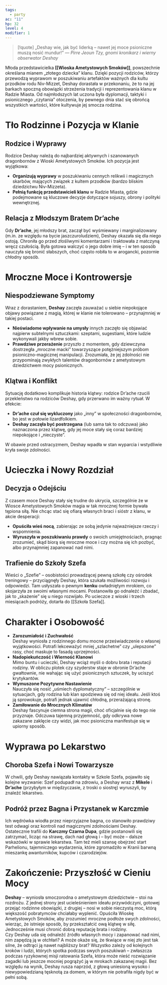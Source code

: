 ```yaml
---
tags:
  - party
ac: "11"
hp: 32
level: 4
modifier: 1
---
```

> [!quote] „Deshay wie, jak być liderką – nawet jej moce psioniczne muszą nosić mundur!”
>  — _Pirre Jeoun Tzy, gnomi kronikarz i wierny obserwator Deshay_

Młoda przedstawicielka **[[Wioska Ametystowych Smoków]]**, powszechnie określana mianem „złotego dziecka” klanu. Dzięki pozycji rodziców, którzy przewodzą wyprawom w poszukiwaniu artefaktów ważnych dla kultu przodków rodu Niv-Mizzet, Deshay dorastała w przekonaniu, że to na jej barkach spoczną obowiązki strzeżenia tradycji i reprezentowania klanu w Radzie Miasta. Od najmłodszych lat uczona była dyplomacji, taktyki i psionicznego „czytania” otoczenia, by pewnego dnia stać się obrońcą wszystkich wartości, które kultywuje jej smocza rodzina.
# Tło Rodzinne i Pozycja w Klanie
## Rodzice i Wyprawy
Rodzice Deshay należą do najbardziej aktywnych i szanowanych dragonbornów z Wioski Ametystowych Smoków. Ich pozycja jest wyjątkowa:
- **Organizują wyprawy** w poszukiwaniu cennych relikwii i magicznych skarbów, mających związek z kultem przodków (bardzo bliskim dziedzictwu Niv-Mizzeta).
- **Pełnią funkcję przedstawicieli klanu** w Radzie Miasta, gdzie podejmowane są kluczowe decyzje dotyczące sojuszy, obrony i polityki wewnętrznej.
## Relacja z Młodszym Bratem Dr’ache
Gdy **Dr’ache**, jej młodszy brat, zaczął być wyśmiewany i marginalizowany (m.in. ze względu na bycie jaszczuroludziem), Deshay okazała się dla niego ostoją. Chroniła go przed złośliwymi komentarzami i traktowała z matczyną wręcz czułością. Była gotowa walczyć o jego dobre imię – i w ten sposób nauczyła się bronić słabszych, choć często robiła to w arogancki, pozornie chłodny sposób.
# Mroczne Moce i Kontrowersje
## Niespodziewane Symptomy
Wraz z dorastaniem, **Deshay** zaczęła zauważać u siebie niepokojące objawy powiązane z magią, której w klanie nie tolerowano – przynajmniej w takiej postaci.
- **Nieświadome wpływanie na umysły** innych zaczęło się objawiać najpierw subtelnymi sztuczkami: szeptami, sugestiami, które ludzie wykonywali jakby wbrew sobie.
- **Prawdziwe przerażenie** przyszło z momentem, gdy dziewczyna dostrzegła „mroczne macki” towarzyszące potężniejszym próbom psioniczno-magicznej manipulacji. Zrozumiała, że jej zdolności nie przypominają zwykłych talentów dragonbornów z ametystowym dziedzictwem mocy psionicznych.
## Klątwa i Konflikt
Sytuację dodatkowo komplikuje historia klątwy: rodzice Dr’ache rzucili przekleństwo na rodziców Deshay, gdy przerwano im ważny rytuał. W efekcie:
- **Dr’ache czuł się wykluczony** jako „inny” w społeczności dragonbornów, bo jest w połowie lizardfolkiem.
- **Deshay zaczęła być postrzegana** (lub sama tak to odczuwa) jako naznaczona przez klątwę, gdy jej moce stały się coraz bardziej niepokojące i „nieczyste”.

W obawie przed ostracyzmem, Deshay wpadła w stan wyparcia i wstydliwie kryła swoje zdolności.
# Ucieczka i Nowy Rozdział
## Decyzja o Odejściu
Z czasem moce Deshay stały się trudne do ukrycia, szczególnie że w Wiosce Ametystowych Smoków magia w tak mrocznej formie bywała tępiona siłą. Nie chcąc stać się ofiarą własnych braci i sióstr z klanu, w akcie desperacji:
- **Opuściła wieś nocą**, zabierając ze sobą jedynie najważniejsze rzeczy i wspomnienia.
- **Wyruszyła w poszukiwaniu prawdy** o swoich umiejętnościach, pragnąc zrozumieć, skąd biorą się mroczne moce i czy można się ich pozbyć, albo przynajmniej zapanować nad nimi.
## Trafienie do Szkoły Szefa
Wieści o „Szefie” – osobistości prowadzącej pewną szkołę czy ośrodek treningowy – przyciągnęły Deshay, która szukała możliwości rozwoju i odpowiedzi. Tam usłyszała o pewnym **kenku** owładniętym mrokiem, co skojarzyła ze swoimi własnymi mocami. Postanowiła go odnaleźć i zbadać, jak to „skażenie” się u niego rozwijało. Po ucieczce z wioski i trzech miesiącach podróży, dotarła do [[Szkoła Szefa]].
# Charakter i Osobowość
- **Zarozumiałość i Zuchwałość**  
    Deshay wyniosła z rodzinnego domu mocne przeświadczenie o własnej wyjątkowości. Potrafi lekceważyć mniej „szlachetne” czy „ulepszone” rasy, choć maskuje to fasadą uprzejmości.
- **Nadopiekuńczość i Wierność Klanowi**  
    Mimo buntu i ucieczki, Deshay wciąż myśli o dobru brata i reputacji rodziny. W obliczu plotek czy szyderstw staje w obronie Dr’ache gwałtownie, nie wahając się użyć psionicznych sztuczek, by uciszyć krytykantów.
- **Wymuszone Pozytywne Nastawienie**  
    Nauczyła się nosić „uśmiech dyplomatyczny” – szczególnie w sytuacjach, gdy rodzina lub klan spodziewa się od niej ideału. Jeśli ktoś ją sprowokuje, potrafi jednak ujawnić chłodną, przerażającą stronę.
- **Zamiłowanie do Mrocznych Klimatów**  
    Deshay fascynuje ciemna strona magii, choć oficjalnie się do tego nie przyznaje. Odczuwa tajemną przyjemność, gdy odkrywa nowe zakazane zaklęcie czy widzi, jak moc psioniczna manifestuje się w upiorny sposób.
# Wyprawa po Lekarstwo
## Choroba Szefa i Nowi Towarzysze
W chwili, gdy Deshay nawiązała kontakty w Szkole Szefa, pojawiło się kolejne wyzwanie: Szef podupadł na zdrowiu, a Deshay wraz z **Mikele** i **Dr’ache** (przybyłym w międzyczasie, z troski o siostrę) wyruszyli, by znaleźć lekarstwo.
## Podróż przez Bagna i Przystanek w Karczmie
Ich wędrówka wiodła przez nieprzyjazne bagna, co stanowiło prawdziwy test odwagi oraz kontroli nad magicznymi zdolnościami Deshay. Ostatecznie trafili do **Karczmy Czarna Dupa**, gdzie postanowili się zatrzymać, licząc na strawę, dach nad głową i – być może – dalsze wskazówki w sprawie lekarstwa. Tam też mieli szansę obejrzeć start Parhelionu, tajemniczego wydarzenia, które zgromadziło w Kranii barwną mieszankę awanturników, kupców i czarodziejów.
# Zakończenie: Przyszłość w Cieniu Mocy
**Deshay** – wyniosła smoczorodna o ametystowym dziedzictwie – stoi na rozdrożu. Z jednej strony jest ucieleśnieniem ideału przywódczyni, gotowej przejąć rodzinne obowiązki, z drugiej – nosi w sobie nieczystą moc, którą większość pobratymców chciałaby wyplenić. Opuściła Wioskę Ametystowych Smoków, aby zrozumieć mroczne podłoże swych zdolności, wierząc, że istnieje sposób, by przekształcić ową klątwę w siłę. Jednocześnie musi chronić dobrą reputację brata i rodziny.  
Czy Deshay uda się odnaleźć źródło własnych mocy i zapanować nad nimi, nim zapędzą ją w otchłań? A może okaże się, że tkwiące w niej zło jest tak silne, że odtrąci ją nawet najbliższy brat? Wszystko zależy od kolejnych kroków i ludzi, których spotka podczas swych poszukiwań – zwłaszcza podczas ryzykownej misji ratowania Szefa, która może nieść rozwiązanie zagadki lub jeszcze mocniej pogrążyć ją w mrokach zakazanej magii. Bez względu na wynik, Deshay rusza naprzód, z głową uniesioną wysoko i niewypowiedzianą tęsknotą za domem, w którym nie potrafiła nigdy być w pełni sobą.